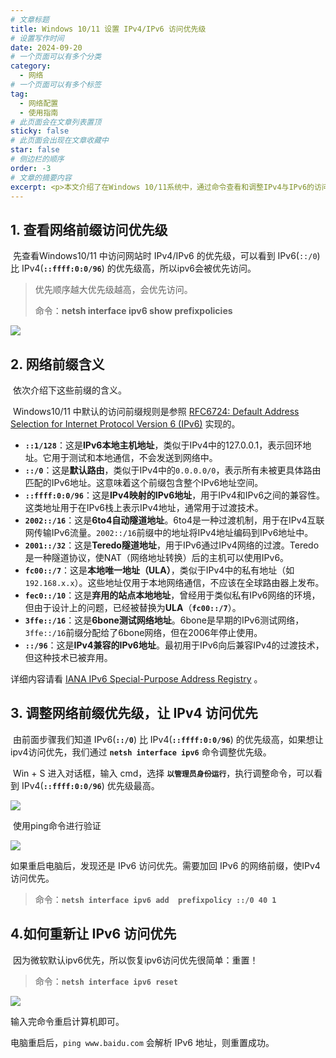 ```yaml
---
# 文章标题
title: Windows 10/11 设置 IPv4/IPv6 访问优先级
# 设置写作时间
date: 2024-09-20
# 一个页面可以有多个分类
category:
  - 网络
# 一个页面可以有多个标签
tag:
  - 网络配置
  - 使用指南
# 此页面会在文章列表置顶
sticky: false
# 此页面会出现在文章收藏中
star: false
# 侧边栏的顺序
order: -3
# 文章的摘要内容
excerpt: <p>本文介绍了在Windows 10/11系统中，通过命令查看和调整IPv4与IPv6的访问优先级，并提供了切换优先级和重置为默认设置的方法。</p>
---
```


## 1. 查看网络前缀访问优先级

​	先查看Windows10/11 中访问网站时 IPv4/IPv6 的优先级，可以看到 IPv6(`::/0`)比 IPv4(**`::ffff:0:0/96`**) 的优先级高，所以ipv6会被优先访问。

> 优先顺序越大优先级越高，会优先访问。
>
> 命令：**netsh interface ipv6 show prefixpolicies**

![](https://my-img.675222.xyz/fantasy-biji/2024/09/1405768e12b6fd29d031d2981a4c7aaf.png)

## 2. 网络前缀含义

​	依次介绍下这些前缀的含义。

​	Windows10/11 中默认的访问前缀规则是参照 [RFC6724: Default Address Selection for Internet Protocol Version 6 (IPv6)](https://www.rfc-editor.org/rfc/rfc6724#section-2.1) 实现的。

- **`::1/128`**：这是**IPv6本地主机地址**，类似于IPv4中的127.0.0.1，表示回环地址。它用于测试和本地通信，不会发送到网络中。
- **`::/0`**：这是**默认路由**，类似于IPv4中的`0.0.0.0/0`，表示所有未被更具体路由匹配的IPv6地址。这意味着这个前缀包含整个IPv6地址空间。
- **`::ffff:0:0/96`**：这是**IPv4映射的IPv6地址**，用于IPv4和IPv6之间的兼容性。这类地址用于在IPv6栈上表示IPv4地址，通常用于过渡技术。
- **`2002::/16`**：这是**6to4自动隧道地址**。6to4是一种过渡机制，用于在IPv4互联网传输IPv6流量。`2002::/16`前缀中的地址将IPv4地址编码到IPv6地址中。
- **`2001::/32`**：这是**Teredo隧道地址**，用于IPv6通过IPv4网络的过渡。Teredo是一种隧道协议，使NAT（网络地址转换）后的主机可以使用IPv6。
- **`fc00::/7`**：这是**本地唯一地址（ULA）**，类似于IPv4中的私有地址（如`192.168.x.x`）。这些地址仅用于本地网络通信，不应该在全球路由器上发布。
- **`fec0::/10`**：这是**弃用的站点本地地址**，曾经用于类似私有IPv6网络的环境，但由于设计上的问题，已经被替换为**ULA**（**`fc00::/7`**）。
- **`3ffe::/16`**：这是**6bone测试网络地址**。6bone是早期的IPv6测试网络，`3ffe::/16`前缀分配给了6bone网络，但在2006年停止使用。
- **`::/96`**：这是**IPv4兼容的IPv6地址**。最初用于IPv6向后兼容IPv4的过渡技术，但这种技术已被弃用。

详细内容请看 [IANA IPv6 Special-Purpose Address Registry](https://www.iana.org/assignments/iana-ipv6-special-registry/iana-ipv6-special-registry.xhtml) 。

## 3. 调整网络前缀优先级，让 IPv4 访问优先

​	由前面步骤我们知道 IPv6(**`::/0`**) 比 IPv4(**`::ffff:0:0/96`**) 的优先级高，如果想让ipv4访问优先，我们通过 **`netsh interface ipv6`** 命令调整优先级。

​	Win + S 进入对话框，输入 cmd，选择 **`以管理员身份运行`**，执行调整命令，可以看到 IPv4(**`::ffff:0:0/96`**) 优先级最高。

![](https://my-img.675222.xyz/fantasy-biji/2024/09/1a5018d2dd6815d088156af60ba9d01e.png)

​	使用ping命令进行验证

![](https://my-img.675222.xyz/fantasy-biji/2024/09/8c4ceb2c99732c334d465c8e4acda11e.png)

如果重启电脑后，发现还是 IPv6 访问优先。需要加回 IPv6 的网络前缀，使IPv4 访问优先。

> 命令：**`netsh interface ipv6 add  prefixpolicy ::/0 40 1`**

## 4.如何重新让 IPv6 访问优先

​	因为微软默认ipv6优先，所以恢复ipv6访问优先很简单：重置！

> 命令：**`netsh interface ipv6 reset`**

![](https://my-img.675222.xyz/fantasy-biji/2024/09/81bbc62658480ca3e8050a4435a2a1c3.png)

输入完命令重启计算机即可。

电脑重启后，`ping www.baidu.com` 会解析 IPv6 地址，则重置成功。